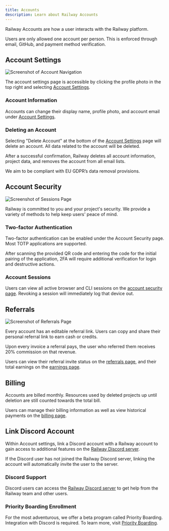 ```yaml
---
title: Accounts
description: Learn about Railway Accounts
---
```


Railway Accounts are how a user interacts with the Railway platform.

Users are only allowed one account per person. This is enforced through email, GitHub, and payment method verification.

## Account Settings

<Image src="https://res.cloudinary.com/railway/image/upload/v1743471483/docs/account-settings_najujk.png"
alt="Screenshot of Account Navigation"
layout="responsive"
width={1200} height={857} quality={80} />

The account settings page is accessible by clicking the profile photo in the top right and selecting <a href="https://railway.com/account" target="_blank">Account Settings</a>.

### Account Information

Accounts can change their display name, profile photo, and account email under <a href="https://railway.com/account" target="_blank">Account Settings</a>.

### Deleting an Account

Selecting "Delete Account" at the bottom of the <a href="https://railway.com/account" target="_blank">Account Settings</a> page will delete an account. All data related to the account will be deleted.

After a successful confirmation, Railway deletes all account information, project data, and removes the account from all email lists.

We aim to be compliant with EU GDPR’s data removal provisions.

## Account Security

<Image src="https://res.cloudinary.com/railway/image/upload/v1631917786/docs/sessions_qo0lhw.png"
alt="Screenshot of Sessions Page"
layout="responsive"
width={1162} height={587} quality={80} />

Railway is committed to you and your project's security. We provide a variety of methods to help keep users' peace of mind.

### Two-factor Authentication

Two-factor authentication can be enabled under the Account Security page. Most TOTP applications are supported.

After scanning the provided QR code and entering the code for the initial pairing of the application, 2FA will require additional verification for login and destructive actions.

### Account Sessions

Users can view all active browser and CLI sessions on the <a href="https://railway.com/account/security" target="_blank">account security page</a>. Revoking a session will immediately log that device out.

## Referrals

<Image src="https://res.cloudinary.com/railway/image/upload/v1631917786/docs/referrals_cash_ashj73.png"
alt="Screenshot of Referrals Page"
layout="responsive"
width={1141} height={604} quality={80} />

Every account has an editable referral link. Users can copy and share their personal referral link to earn cash or credits.

Upon every invoice a referral pays, the user who referred them receives 20% commission on that revenue.

Users can view their referral invite status on the <a href="https://railway.com/account/referrals" target="_blank">referrals page</a>, and their total earnings on the <a href="https://railway.com/account/earnings" target="_blank">earnings page</a>.

## Billing

Accounts are billed monthly. Resources used by deleted projects up until deletion are still counted towards the total bill.

Users can manage their billing information as well as view historical payments on the <a href="https://railway.com/workspace/billing" target="_blank">billing page</a>.

## Link Discord Account

Within Account settings, link a Discord account with a Railway account to gain access to additional features on the <a href="https://discord.gg/railway" target="_blank">Railway Discord server</a>.

If the Discord user has not joined the Railway Discord server, linking the account will automatically invite the user to the server.

### Discord Support

Discord users can access the <a href="https://discord.gg/railway" target="_blank">Railway Discord server</a> to get help from the Railway team and other users.

### Priority Boarding Enrollment

For the most adventurous, we offer a beta program called Priority Boarding. Integration with Discord is required. To learn more, visit [Priority Boarding](/reference/priority-boarding).
